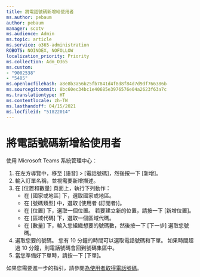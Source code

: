 ```yaml
---
title: 將電話號碼新增給使用者
ms.author: pebaum
author: pebaum
manager: scotv
ms.audience: Admin
ms.topic: article
ms.service: o365-administration
ROBOTS: NOINDEX, NOFOLLOW
localization_priority: Priority
ms.collection: Adm_O365
ms.custom:
- "9002538"
- "5485"
ms.openlocfilehash: a8e8b3a56b25fb7841d4f8d8f84d7d9df766386b
ms.sourcegitcommit: 8bc60ec34bc1e40685e3976576e04a2623f63a7c
ms.translationtype: HT
ms.contentlocale: zh-TW
ms.lasthandoff: 04/15/2021
ms.locfileid: "51822014"
---
```

# <a name="adding-phone-numbers-to-users"></a>將電話號碼新增給使用者

使用 Microsoft Teams 系統管理中心：

1. 在左方導覽中，移至 [語音] > [電話號碼]，然後按一下 [新增]。
2. 輸入訂單名稱，並視需要新增描述。
3. 在 [位置和數量] 頁面上，執行下列動作：
    - 在 [國家或地區] 下，選取國家或地區。
    - 在 [號碼類型] 中，選取 [使用者 (訂閱者)]。
    - 在 [位置] 下，選取一個位置。 若要建立新的位置，請按一下 [新增位置]。
    - 在 [區域代碼] 下，選取一個區域代碼。
    - 在 [數量] 下，輸入您組織想要的號碼數，然後按一下 [下一步] 選取您號碼。
4. 選取您要的號碼。 您有 10 分鐘的時間可以選取電話號碼和下單。 如果時間超過 10 分鐘，則電話號碼會回到號碼集區中。
5. 當您準備好下單時，請按一下 [下單]。

如果您需要進一步的指引，請參閱[為使用者取得電話號碼](https://docs.microsoft.com/microsoftteams/getting-phone-numbers-for-your-users)。
